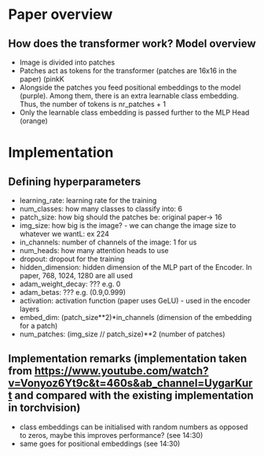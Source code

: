 # Paper overview
## How does the transformer work? Model overview
- Image is divided into patches
- Patches act as tokens for the transformer (patches are 16x16 in the paper) (pinkK
- Alongside the patches you feed positional embeddings to the model (purple). Among them, there is an extra learnable class embedding. Thus, the number of tokens is nr_patches + 1
- Only the learnable class embedding is passed further to the MLP Head (orange)


# Implementation
## Defining hyperparameters
- learning_rate: learning rate for the training
- num_classes: how many classes to classify into: 6
- patch_size: how big should the patches be: original paper-> 16
- img_size: how big is the image? - we can change the image size to whatever we wantL: ex 224
- in_channels: number of channels of the image: 1 for us
- num_heads: how many attention heads to use
- dropout: dropout for the training
- hidden_dimension: hidden dimension of the MLP part of the Encoder. In paper, 768, 1024, 1280 are all used
- adam_weight_decay: ??? e.g. 0
- adam_betas: ??? e.g. (0.9,0.999)
- activation: activation function (paper uses GeLU) - used in the encoder layers
- embed_dim: (patch_size**2)*in_channels (dimension of the embedding for a patch)
- num_patches: (img_size // patch_size)**2 (number of patches)

## Implementation remarks (implementation taken from https://www.youtube.com/watch?v=Vonyoz6Yt9c&t=460s&ab_channel=UygarKurt and compared with the existing implementation in torchvision)
- class embeddings can be initialised with random numbers as opposed to zeros, maybe this improves performance? (see 14:30)
- same goes for positional embeddings (see 14:30)